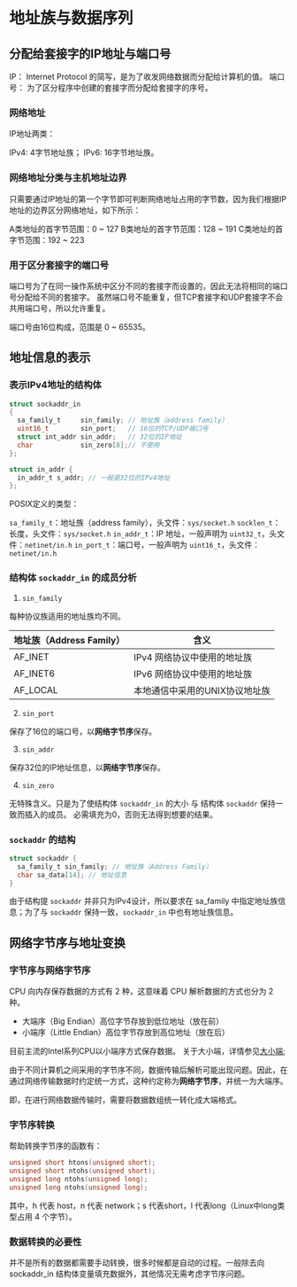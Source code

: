 # 地址族与数据序列

## 分配给套接字的IP地址与端口号

IP： Internet Protocol 的简写，是为了收发网络数据而分配给计算机的值。
端口号： 为了区分程序中创建的套接字而分配给套接字的序号。

### 网络地址

IP地址两类：

IPv4: 4字节地址族；
IPv6: 16字节地址族。

### 网络地址分类与主机地址边界

只需要通过IP地址的第一个字节即可判断网络地址占用的字节数，因为我们根据IP地址的边界区分网络地址，如下所示：

A类地址的首字节范围：0 ~ 127
B类地址的首字节范围：128 ~ 191
C类地址的首字节范围：192 ~ 223

### 用于区分套接字的端口号

端口号为了在同一操作系统中区分不同的套接字而设置的，因此无法将相同的端口号分配给不同的套接字。
虽然端口号不能重复，但TCP套接字和UDP套接字不会共用端口号，所以允许重复。

端口号由16位构成，范围是 0 ~ 65535。

## 地址信息的表示

### 表示IPv4地址的结构体

```c
struct sockaddr_in
{
  sa_family_t     sin_family; // 地址族（address family）
  uint16_t        sin_port;   // 16位的TCP/UDP端口号
  struct int_addr sin_addr;   // 32位的IP地址
  char            sin_zero[8];// 不使用
};

struct in_addr {
  in_addr_t s_addr; // 一般是32位的IPv4地址
};
```

POSIX定义的类型：

`sa_family_t`：地址族（address family），头文件：`sys/socket.h`
`socklen_t`：长度，头文件：`sys/socket.h`
`in_addr_t`：IP 地址，一般声明为 `uint32_t`，头文件：`netinet/in.h`
`in_port_t`：端口号，一般声明为 `uint16_t`，头文件：`netinet/in.h`

### 结构体 `sockaddr_in` 的成员分析

1. `sin_family`

每种协议族适用的地址族均不同。

|    地址族（Address Family）    |           含义               |
|------------------------------|------------------------------|
|           AF_INET            |  IPv4 网络协议中使用的地址族    |
|           AF_INET6           |  IPv6 网络协议中使用的地址族    |
|           AF_LOCAL           |  本地通信中采用的UNIX协议地址族  |

2. `sin_port`

保存了16位的端口号，以**网络字节序**保存。

3. `sin_addr`

保存32位的IP地址信息，以**网络字节序**保存。

4. `sin_zero`

无特殊含义。只是为了使结构体 `sockaddr_in` 的大小 与 结构体 `sockaddr` 保持一致而插入的成员。
必需填充为0，否则无法得到想要的结果。

### `sockaddr` 的结构

```c
struct sockaddr {
  sa_family_t sin_family; // 地址族（Address Family）
  char sa_data[14]; // 地址信息
}
```

由于结构提 `sockaddr` 并非只为IPv4设计，所以要求在 sa_family 中指定地址族信息；为了与 `sockaddr` 保持一致，`sockaddr_in` 中也有地址族信息。

## 网络字节序与地址变换

### 字节序与网络字节序

CPU 向内存保存数据的方式有 2 种，这意味着 CPU 解析数据的方式也分为 2 种。

- 大端序（Big Endian）高位字节存放到低位地址（放在前）
- 小端序（Little Endian）高位字节存放到高位地址（放在后）

目前主流的Intel系列CPU以小端序方式保存数据。
关于大小端，详情参见[大小端](/appendix/endian/readme.md);

由于不同计算机之间采用的字节序不同，数据传输后解析可能出现问题。因此，在通过网络传输数据时约定统一方式，这种约定称为**网络字节序**，并统一为大端序。

即，在进行网络数据传输时，需要将数据数组统一转化成大端格式。

### 字节序转换

帮助转换字节序的函数有：

```c
unsigned short htons(unsigned short);
unsigned short ntohs(unsigned short);
unsigned long ntohs(unsigned long);
unsigned long ntohs(unsigned long);
```

其中，h 代表 host，n 代表 network；s 代表short，l 代表long（Linux中long类型占用 4 个字节）。

### 数据转换的必要性

并不是所有的数据都需要手动转换，很多时候都是自动的过程。一般除去向 sockaddr_in 结构体变量填充数据外，其他情况无需考虑字节序问题。
